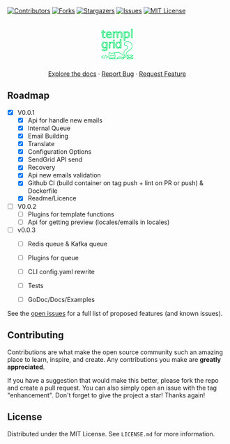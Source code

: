 
[![Contributors][contributors-shield]][contributors-url]
[![Forks][forks-shield]][forks-url]
[![Stargazers][stars-shield]][stars-url]
[![Issues][issues-shield]][issues-url]
[![MIT License][license-shield]][license-url]



<!-- PROJECT LOGO -->
<br />
<div align="center">
  <a href="https://github.com/pralolik/templgrid">
    <img src="assets/logo.svg" alt="Logo" width="80" height="80">
  </a>

  <p align="center">
    <a href="https://github.com/pralolik/templgrid/tree/master/docs/Documentation-1.md">Explore the docs</a>
    ·
    <a href="https://github.com/pralolik/templgrid/issues">Report Bug</a>
    ·
    <a href="https://github.com/pralolik/templgrid/issues">Request Feature</a>
  </p>
</div>

<!-- ROADMAP -->

## Roadmap

- [x] V0.0.1
  - [x] Api for handle new emails 
  - [x] Internal Queue 
  - [x] Email Building 
  - [x] Translate 
  - [x] Configuration Options 
  - [x] SendGrid API send 
  - [x] Recovery 
  - [x] Api new emails validation 
  - [x] Github CI (build container on tag push + lint on PR or push) & Dockerfile
  - [x] Readme/Licence

- [ ] V0.0.2
  - [ ] Plugins for template functions
  - [ ] Api for getting preview (locales/emails in locales)

- [ ] v0.0.3
  - [ ] Redis queue & Kafka queue
  - [ ] Plugins for queue
  - [ ] CLI config.yaml rewrite
  - [ ] Tests
  - [ ] GoDoc/Docs/Examples


See the [open issues](https://github.com/pralolik/templgrid/issues) for a full list of proposed features (and
known issues).

<!-- CONTRIBUTING -->

## Contributing

Contributions are what make the open source community such an amazing place to learn, inspire, and create. Any
contributions you make are **greatly appreciated**.

If you have a suggestion that would make this better, please fork the repo and create a pull request. You can also
simply open an issue with the tag "enhancement".
Don't forget to give the project a star! Thanks again!


<!-- LICENSE -->

## License

Distributed under the MIT License. See `LICENSE.md` for more information.



<!-- MARKDOWN LINKS & IMAGES -->
<!-- https://www.markdownguide.org/basic-syntax/#reference-style-links -->


[contributors-shield]: https://img.shields.io/github/contributors/pralolik/templgrid.svg?style=for-the-badge

[contributors-url]: https://github.com/pralolik/templgrid/graphs/contributors

[forks-shield]: https://img.shields.io/github/forks/pralolik/templgrid.svg?style=for-the-badge

[forks-url]: https://github.com/pralolik/templgrid/network/members

[stars-shield]: https://img.shields.io/github/stars/pralolik/templgrid.svg?style=for-the-badge

[stars-url]: https://github.com/pralolik/templgrid/stargazers

[issues-shield]: https://img.shields.io/github/issues/pralolik/templgrid.svg?style=for-the-badge

[issues-url]: https://github.com/pralolik/templgrid/issues

[license-shield]: https://img.shields.io/github/license/pralolik/templgrid.svg?style=for-the-badge

[license-url]: https://github.com/pralolik/templgrid/blob/master/LICENSE.md